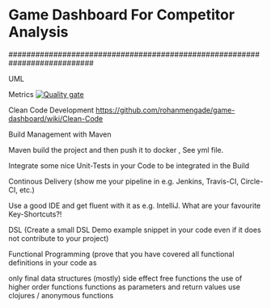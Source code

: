 # Game Dashboard For Competitor Analysis


###########################################################################

UML


Metrics
[![Quality gate](http://localhost:9000/api/project_badges/quality_gate?project=com.game.dashboard%3Agame-dashboard)](http://localhost:9000/dashboard?id=com.game.dashboard%3Agame-dashboard)

Clean Code Development
https://github.com/rohanmengade/game-dashboard/wiki/Clean-Code
 
Build Management with Maven
    
Maven build the project and then push it to docker , See yml file.

Integrate some nice Unit-Tests in your Code to be integrated in the Build



Continous Delivery (show me your pipeline in e.g. Jenkins, Travis-CI, Circle-CI, etc.)



Use a good IDE and get fluent with it as e.g. IntelliJ. What are your favourite Key-Shortcuts?!



DSL (Create a small DSL Demo example snippet in your code even if it does not contribute to your project)



Functional Programming (prove that you have covered all functional definitions in your code as



only final data structures
(mostly) side effect free functions
the use of higher order functions
functions as parameters and return values
use clojures / anonymous functions





